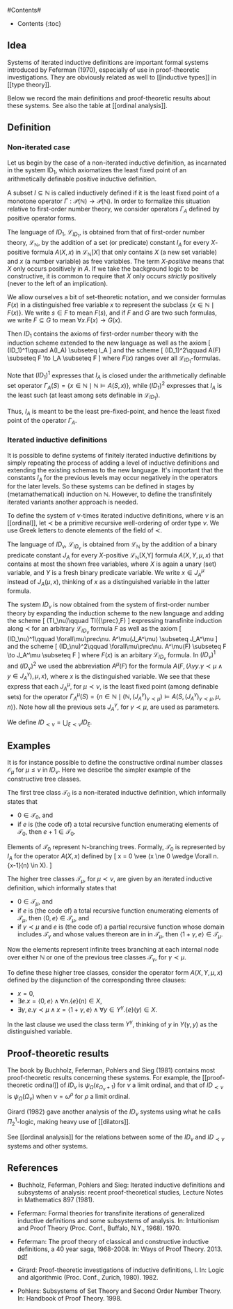 #Contents#
* Contents
{:toc}

## Idea

Systems of iterated inductive definitions are important formal systems introduced by Feferman (1970), especially of use in proof-theoretic investigations. They are obviously related as well to [[inductive types]] in [[type theory]].

Below we record the main definitions and proof-theoretic results about these systems. See also the table at [[ordinal analysis]].

## Definition

### Non-iterated case

Let us begin by the case of a non-iterated inductive definition, as incarnated in the system ID$_1$, which axiomatizes the least fixed point of an arithmetically definable positive inductive definition.

A subset $I \subseteq \mathbb{N}$ is called inductively defined if it is the least fixed point of a monotone operator $\Gamma : \mathcal{P}(\mathbb{N}) \to \mathcal{P}(\mathbb{N})$. In order to formalize this situation relative to first-order number theory, we consider operators $\Gamma_A$ defined by positive operator forms.

The language of $ID_1$, $\mathcal{L}_{ID_1}$, is obtained from that of first-order number theory, $\mathcal{L}_{\mathbb{N}}$, by the addition of a set (or predicate) constant $I_A$ for every $X$-positive formula $A(X,x)$ in $\mathcal{L}_{\mathbb{N}}[X]$ that only contains $X$ (a new set variable) and $x$ (a number variable) as free variables. The term _$X$-positive_ means that $X$ only occurs positively in $A$. If we take the background logic to be constructive, it is common to require that $X$ only occurs _strictly_ positively (never to the left of an implication).

We allow ourselves a bit of set-theoretic notation, and we consider formulas $F(x)$ in a distinguished free variable $x$ to represent the subclass $\{ x\in\mathbb{N} \mid F(x) \}$. We write $s\in F$ to mean $F(s)$, and if $F$ and $G$ are two such formulas, we write $F \subseteq G$ to mean $\forall x. F(x) \to G(x)$.

Then $ID_1$ contains the axioms of first-order number theory with the induction scheme extended to the new language as well as the axiom
\[
  (ID_1)^1\qquad
  A(I_A) \subseteq I_A
\]
and the scheme
\[
  (ID_1)^2\qquad
  A(F) \subseteq F \to I_A \subseteq F
\]
where $F(x)$ ranges over all $\mathcal{L}_{ID_1}$-formulas.

Note that $(ID_1)^1$ expresses that $I_A$ is closed under the arithmetically definable set operator $\Gamma_A(S) = \{ x\in\mathbb{N} \mid \mathbb{N} \vDash A(S,x) \}$, while $(ID_1)^2$ expresses that $I_A$ is the least such (at least among sets definable in $\mathcal{L}_{ID_1}$).

Thus, $I_A$ is meant to be the least pre-fixed-point, and hence the least fixed point of the operator $\Gamma_A$.

### Iterated inductive definitions

It is possible to define systems of finitely iterated inductive definitions by simply repeating the process of adding a level of inductive definitions and extending the existing schemas to the new language. It's important that the constants $I_A$ for the previous levels may occur negatively in the operators for the later levels. So these systems can be defined in stages by (metamathematical) induction on $\mathbb{N}$. However, to define the transfinitely iterated variants another approach is needed.

To define the system of $\nu$-times iterated inductive definitions, where $\nu$ is an [[ordinal]], let ${\prec}$ be a primitive recursive well-ordering of order type $\nu$. We use Greek letters to denote elements of the field of ${\prec}$.

The language of $ID_\nu$, $\mathcal{L}_{ID_\nu}$ is obtained from $\mathcal{L}_{\mathbb{N}}$ by the addition of a binary predicate constant $J_A$ for every $X$-positive $\mathcal{L}_{\mathbb{N}}$[X,Y] formula $A(X,Y,\mu,x)$ that contains at most the shown free variables, where $X$ is again a unary (set) variable, and $Y$ is a fresh binary predicate variable. We write $x\in J_A^\mu$ instead of $J_A(\mu,x)$, thinking of $x$ as a distinguished variable in the latter formula.

The system $ID_\nu$ is now obtained from the system of first-order number theory by expanding the induction scheme to the new language and adding
the scheme
\[
  (TI_\nu)\qquad
  TI({\prec},F)
\]
expressing transfinite induction along ${\prec}$ for an arbitrary $\mathcal{L}_{ID_\nu}$ formula $F$ as well as the axiom
\[
  (ID_\nu)^1\qquad
  \forall\mu\prec\nu. A^\mu(J_A^\mu) \subseteq J_A^\mu
\]
and the scheme
\[
  (ID_\nu)^2\qquad
  \forall\mu\prec\nu.
  A^\mu(F) \subseteq F \to J_A^\mu \subseteq F
\]
where $F(x)$ is an arbitary $\mathcal{L}_{ID_\nu}$ formula. In $(ID_\nu)^1$ and $(ID_\nu)^2$ we used the abbreviation $A^\mu(F)$ for the formula $A(F, (\lambda\gamma y. \gamma\prec\mu \wedge y\in J_A^\gamma), \mu, x)$, where $x$ is the distinguished variable. We see that these express that each $J_A^\mu$, for $\mu\prec\nu$, is the least fixed point (among definable sets) for the operator $\Gamma_A^\mu(S) = \{ n\in\mathbb{N} \mid (\mathbb{N},(J_A^\gamma)_{\gamma\prec\mu}) \vDash A(S,(J_A^\gamma)_{\gamma\prec\mu},\mu,n) \}$. Note how all the previous sets $J_A^\gamma$, for $\gamma\prec\mu$, are used as parameters.

We define $ID_{\prec\nu} = \bigcup_{\xi\prec\nu} ID_\xi$.

## Examples

It is for instance possible to define the constructive ordinal number classes $\mathcal{O}_\mu$ for $\mu\le\nu$ in $ID_\nu$. Here we describe the simpler example of the constructive tree classes.

The first tree class $\mathcal{T}_0$ is a non-iterated inductive definition, which informally states that

* $0 \in \mathcal{T}_0$, and
* if $e$ is (the code of) a total recursive function enumerating elements of $\mathcal{T}_0$, then $e+1 \in \mathcal{T}_0$.

Elements of $\mathcal{T}_0$ represent $\mathbb{N}$-branching trees. Formally, $\mathcal{T}_0$ is represented by $I_A$ for the operator $A(X,x)$ defined by
\[
  x = 0 \vee (x \ne 0 \wedge \forall n. \{x-1\}(n) \in X).
\]

The higher tree classes $\mathcal{T}_\mu$, for $\mu\prec\nu$, are given by an iterated inductive definition, which informally states that

* $0 \in \mathcal{T}_\mu$, and
* if $e$ is (the code of) a total recursive function enumerating elements of $\mathcal{T}_\mu$, then $\langle 0,e\rangle \in \mathcal{T}_\mu$, and
* if $\gamma\prec\mu$ and $e$ is (the code of) a partial recursive function whose domain includes $\mathcal{T}_\gamma$ and whose values thereon are in in $\mathcal{T}_\mu$, then $\langle 1+\gamma,e\rangle \in \mathcal{T}_\mu$.

Now the elements represent infinite trees branching at each internal node over either $\mathbb{N}$ or one of the previous tree classes $\mathcal{T}_\gamma$, for $\gamma\prec\mu$.

To define these higher tree classes, consider the operator form $A(X,Y,\mu,x)$ defined by the disjunction of the corresponding three clauses:

* $x = 0$,
* $\exists e. x = \langle 0,e\rangle \wedge \forall n. \{e\}(n) \in X$,
* $\exists \gamma, e. \gamma \prec \mu \wedge x = \langle 1+\gamma,e\rangle \wedge \forall y \in Y^\gamma. \{e\}(y) \in X$.

In the last clause we used the class term $Y^\gamma$, thinking of $y$ in $Y(\gamma,y)$ as the distinguished variable.

## Proof-theoretic results

The book by Buchholz, Feferman, Pohlers and Sieg (1981) contains most proof-theoretic results concerning these systems. For example, the [[proof-theoretic ordinal]] of $ID_\nu$ is $\psi_\Omega(\varepsilon_{\Omega_\nu+1})$ for $\nu$ a limit ordinal, and that of $ID_{\prec\nu}$ is $\psi_\Omega(\Omega_\nu)$ when $\nu=\omega^\rho$ for $\rho$ a limit ordinal.

Girard (1982) gave another analysis of the $ID_\nu$ systems using what he calls $\Pi^1_2$-logic, making heavy use of [[dilators]].

See [[ordinal analysis]] for the relations between some of the $ID_\nu$ and $ID_{\prec\nu}$ systems and other systems.

## References

* Buchholz, Feferman, Pohlers and Sieg: Iterated inductive definitions and subsystems of analysis: recent proof-theoretical studies, Lecture Notes in Mathematics 897 (1981).

* Feferman: Formal theories for transfinite iterations of generalized inductive definitions and some subsystems of analysis. In: Intuitionism and Proof Theory (Proc. Conf., Buffalo, N.Y., 1968). 1970.

* Feferman: The proof theory of classical and constructive inductive definitions, a 40 year saga, 1968-2008. In: Ways of Proof Theory. 2013. [pdf](https://math.stanford.edu/~feferman/papers/id-saga.pdf)

* Girard: Proof-theoretic investigations of inductive definitions, I. In: Logic and algorithmic (Proc. Conf., Zurich, 1980). 1982.

* Pohlers: Subsystems of Set Theory and Second Order Number Theory. In: Handbook of Proof Theory. 1998.
